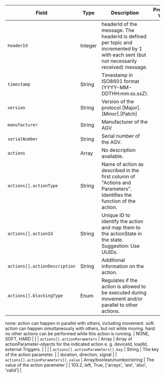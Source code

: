 | **Field** | **Type** | **Description** | **Predefined Values** | **Example Value** |
|-----------|----------|-----------------|----------------------|-------------------|
| `headerId` | Integer | headerId of the message. The headerId is defined per topic and incremented by 1 with each sent (but not necessarily received) message. |  |  |
| `timestamp` | String | Timestamp in ISO8601 format (YYYY-MM-DDTHH:mm:ss.ssZ). |  | 1991-03-11T11:40:03.12Z |
| `version` | String | Version of the protocol [Major].[Minor].[Patch] |  | 1.3.2 |
| `manufacturer` | String | Manufacturer of the AGV |  |  |
| `serialNumber` | String | Serial number of the AGV. |  |  |
| `actions` | Array | No description available. |  |  |
| `actions[].actionType` | String | Name of action as described in the first column of "Actions and Parameters". Identifies the function of the action. |  |  |
| `actions[].actionId` | String | Unique ID to identify the action and map them to the actionState in the state. Suggestion: Use UUIDs. |  |  |
| `actions[].actionDescription` | String | Additional information on the action. |  |  |
| `actions[].blockingType` | Enum | Regulates if the action is allowed to be executed during movement and/or parallel to other actions.
none: action can happen in parallel with others, including movement.
soft: action can happen simultaneously with others, but not while moving.
hard: no other actions can be performed while this action is running. | NONE, SOFT, HARD |  |
| `actions[].actionParameters` | Array | Array of actionParameter-objects for the indicated action e. g. deviceId, loadId, external Triggers. |  |  |
| `actions[].actionParameters[].key` | String | The key of the action parameter. |  | duration, direction, signal |
| `actions[].actionParameters[].value` | Array/boolean/number/string | The value of the action parameter |  | 103.2, left, True, ['arrays', 'are', 'also', 'valid'] |